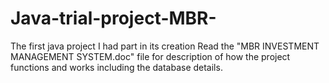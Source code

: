 # Java-trial-project-MBR-
The first java project I had part in its creation
Read the "MBR INVESTMENT MANAGEMENT SYSTEM.doc" file for description of how the project functions and works including the database details.
